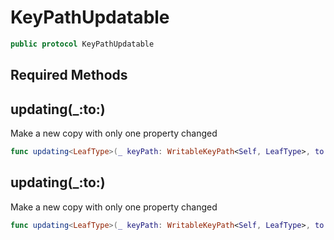 # KeyPathUpdatable

``` swift
public protocol KeyPathUpdatable
```

## Required Methods

## updating(\_:to:)

Make a new copy with only one property changed

``` swift
func updating<LeafType>(_ keyPath: WritableKeyPath<Self, LeafType>, to value: LeafType) -> Self
```

## updating(\_:to:)

Make a new copy with only one property changed

``` swift
func updating<LeafType>(_ keyPath: WritableKeyPath<Self, LeafType>, to value: LeafType) -> Self
```
